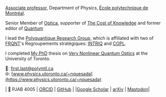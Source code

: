 
[Associate professor](https://www.polymtl.ca/expertises/quesada-nicolas), Department of Physics, [École polytechnique de Montréal](https://www.polymtl.ca/).

Senior Member of [Optica](https://www.optica.org/membership/distinguished_honorary/senior/senior_member_classes/2021_osa_senior_members_(1)/),  supporter of [The Cost of Knowledge](http://thecostofknowledge.com/) and former editor of [Quantum](https://quantum-journal.org)

I lead the [Polyquantique Research Group](https://qpi.polymtl.ca), which is affiliated with two of [FRQNT](https://frq.gouv.qc.ca/en/)'s Regroupements stratégiques: [INTRIQ](https://www.intriq.org) and [COPL](https://coplweb.ca/). 

I completed [My PhD](https://academictree.org/physics/tree.php?pid=164839) thesis on [Very Nonlinear Quantum Optics](https://tspace.library.utoronto.ca/handle/1807/71623) at the University of Toronto.


📧: first.last@polymtl.ca \
🌐: [www.physics.utoronto.ca/~nquesada](https://www.physics.utoronto.ca/~nquesada) 

| 📍 PJAB 4005                                                                       | [ORCID](https://orcid.org/0000-0002-0175-1688) | [GitHub](https://github.com/nquesada)             | 
|[Google Scholar](https://scholar.google.ca/citations?user=dZNVjOEAAAAJ&hl=en&oi=ao) | [arXiv](https://arxiv.org/search/?searchtype=author&query=Quesada%2C+N)   | [Mastodon](https://fediscience.org/@polyquantique)| 

